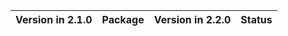 <!-- markdown-link-check-disable -->

| Version in 2.1.0   | Package   | Version in 2.2.0   | Status   |
|--------------------|-----------|--------------------|----------|